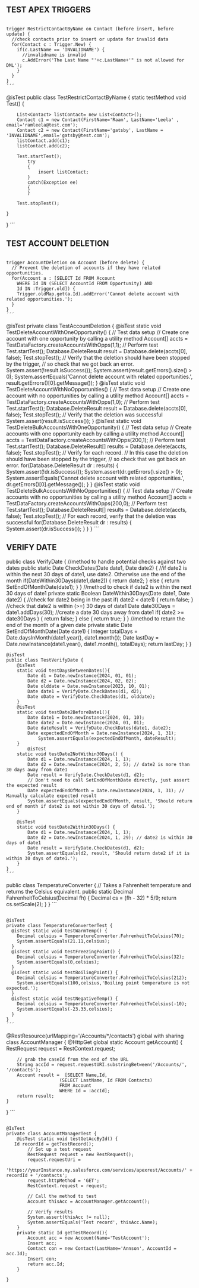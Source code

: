 ## TEST APEX TRIGGERS
```

trigger RestrictContactByName on Contact (before insert, before update) {
  //check contacts prior to insert or update for invalid data
  for(Contact c : Trigger.New) {
    if(c.LastName == 'INVALIDNAME') {
      //invalidname is invalid
      c.AddError('The Last Name "'+c.LastName+'" is not allowed for DML');
    }
  }
}
´´´
```

@isTest
public class TestRestrictContactByName {
static testMethod void  Test() 
    {
    
        List<Contact> listContact= new List<Contact>();
        Contact c1 = new Contact(FirstName='Raam', LastName='Leela' , email='ramleela@test.com');
        Contact c2 = new Contact(FirstName='gatsby', LastName = 'INVALIDNAME',email='gatsby@test.com');
        listContact.add(c1);
        listContact.add(c2);
        
        Test.startTest();
            try
            {
                insert listContact;
            }
            catch(Exception ee)
            {
            }
        
        Test.stopTest(); 
        
    }
}
´´´


## TEST ACCOUNT DELETION
```

trigger AccountDeletion on Account (before delete) {
  // Prevent the deletion of accounts if they have related opportunities.
  for(Account a : [SELECT Id FROM Account
    WHERE Id IN (SELECT AccountId FROM Opportunity) AND
    Id IN :Trigger.old]) {
    Trigger.oldMap.get(a.Id).addError('Cannot delete account with related opportunities.');
  }
}
´´´
```

@isTest
private class TestAccountDeletion {
  @isTest
  static void TestDeleteAccountWithOneOpportunity() {
    // Test data setup
    // Create one account with one opportunity by calling a utility method
    Account[] accts = TestDataFactory.createAccountsWithOpps(1,1);
    // Perform test
    Test.startTest();
      Database.DeleteResult result = Database.delete(accts[0], false);
    Test.stopTest();
    // Verify that the deletion should have been stopped by the trigger,
    // so check that we got back an error.
    System.assert(!result.isSuccess());
    System.assert(result.getErrors().size() > 0);
    System.assertEquals('Cannot delete account with related opportunities.',
      result.getErrors()[0].getMessage());
  }
  @isTest
  static void TestDeleteAccountWithNoOpportunities() {
    // Test data setup
    // Create one account with no opportunities by calling a utility method
    Account[] accts = TestDataFactory.createAccountsWithOpps(1,0);
    // Perform test
    Test.startTest();
      Database.DeleteResult result = Database.delete(accts[0], false);
    Test.stopTest();
    // Verify that the deletion was successful
    System.assert(result.isSuccess());
  }
  @isTest
  static void TestDeleteBulkAccountsWithOneOpportunity() {
    // Test data setup
    // Create accounts with one opportunity each by calling a utility method
    Account[] accts = TestDataFactory.createAccountsWithOpps(200,1);
    // Perform test
    Test.startTest();
      Database.DeleteResult[] results = Database.delete(accts, false);
    Test.stopTest();
    // Verify for each record.
    // In this case the deletion should have been stopped by the trigger,
    // so check that we got back an error.
    for(Database.DeleteResult dr : results) {
      System.assert(!dr.isSuccess());
      System.assert(dr.getErrors().size() > 0);
      System.assertEquals('Cannot delete account with related opportunities.',
        dr.getErrors()[0].getMessage());
    }
  }
  @isTest
  static void TestDeleteBulkAccountsWithNoOpportunities() {
    // Test data setup
    // Create accounts with no opportunities by calling a utility method
    Account[] accts = TestDataFactory.createAccountsWithOpps(200,0);
    // Perform test
    Test.startTest();
      Database.DeleteResult[] results = Database.delete(accts, false);
    Test.stopTest();
    // For each record, verify that the deletion was successful
    for(Database.DeleteResult dr : results) {
      System.assert(dr.isSuccess());
    }
  }
}
´´´

## VERIFY DATE 

public class VerifyDate {
  //method to handle potential checks against two dates
  public static Date CheckDates(Date date1, Date date2) {
    //if date2 is within the next 30 days of date1, use date2.  Otherwise use the end of the month
    if(DateWithin30Days(date1,date2)) {
      return date2;
    } else {
      return SetEndOfMonthDate(date1);
    }
  }
  //method to check if date2 is within the next 30 days of date1
  private static Boolean DateWithin30Days(Date date1, Date date2) {
    //check for date2 being in the past
    if( date2 < date1) { return false; }
    //check that date2 is within (>=) 30 days of date1
    Date date30Days = date1.addDays(30); //create a date 30 days away from date1
    if( date2 >= date30Days ) { return false; }
    else { return true; }
  }
  //method to return the end of the month of a given date
  private static Date SetEndOfMonthDate(Date date1) {
    Integer totalDays = Date.daysInMonth(date1.year(), date1.month());
    Date lastDay = Date.newInstance(date1.year(), date1.month(), totalDays);
    return lastDay;
  }
}


```
@isTest
public class TestVerifyDate {
    @isTest
    static void testDaysBetweenDates(){
        Date d1 = Date.newInstance(2024, 01, 01);
        Date d2 = Date.newInstance(2024, 02, 02);
        Date olddate = Date.newInstance(2023, 10, 01);
        Date date1 = VerifyDate.CheckDates(d1, d2);
        Date oDate = VerifyDate.CheckDates(d1, olddate);
    }
    @isTest
    static void testDate2BeforeDate1(){
        Date date1 = Date.newInstance(2024, 01, 10);
        Date date2 = Date.newInstance(2024, 01, 01);
        Date dateResult = VerifyDate.CheckDates(date1, date2);
		Date expectedEndOfMonth = Date.newInstance(2024, 1, 31);
            System.assertEquals(expectedEndOfMonth, dateResult);
    }
        @isTest
    static void testDate2NotWithin30Days() {
        Date d1 = Date.newInstance(2024, 1, 1);
        Date d2 = Date.newInstance(2024, 2, 5); // date2 is more than 30 days away from date1
        Date result = VerifyDate.CheckDates(d1, d2);
        // Don't need to call SetEndOfMonthDate directly, just assert the expected result
        Date expectedEndOfMonth = Date.newInstance(2024, 1, 31); // Manually calculate expected result
        System.assertEquals(expectedEndOfMonth, result, 'Should return end of month if date2 is not within 30 days of date1.');
    }

    @isTest
    static void testDate2Within30Days() {
        Date d1 = Date.newInstance(2024, 1, 1);
        Date d2 = Date.newInstance(2024, 1, 29); // date2 is within 30 days of date1
        Date result = VerifyDate.CheckDates(d1, d2);
        System.assertEquals(d2, result, 'Should return date2 if it is within 30 days of date1.');
    }
}
´´´
```

public class TemperatureConverter {
  // Takes a Fahrenheit temperature and returns the Celsius equivalent.
  public static Decimal FahrenheitToCelsius(Decimal fh) {
    Decimal cs = (fh - 32) * 5/9;
    return cs.setScale(2);
  }
}
´´´
```

@isTest
private class TemperatureConverterTest {
  @isTest static void testWarmTemp() {
    Decimal celsius = TemperatureConverter.FahrenheitToCelsius(70);
    System.assertEquals(21.11,celsius);
  }
  @isTest static void testFreezingPoint() {
    Decimal celsius = TemperatureConverter.FahrenheitToCelsius(32);
    System.assertEquals(0,celsius);
  }
  @isTest static void testBoilingPoint() {
    Decimal celsius = TemperatureConverter.FahrenheitToCelsius(212);
    System.assertEquals(100,celsius,'Boiling point temperature is not expected.');
  }
  @isTest static void testNegativeTemp() {
    Decimal celsius = TemperatureConverter.FahrenheitToCelsius(-10);
    System.assertEquals(-23.33,celsius);
  }
}
´´´
```

@RestResource(urlMapping='/Accounts/*/contacts')
global with sharing class AccountManager {
  @HttpGet
    global static Account getAccount() {
        RestRequest request = RestContext.request;

        // grab the caseId from the end of the URL
        String accId = request.requestURI.substringBetween('/Accounts/', '/contacts');
        Account result =  [SELECT Name,Id, 
						(SELECT LastName, Id FROM Contacts)
                        FROM Account
                        WHERE Id = :accId];
        return result;
    }
}
´´´
```

@IsTest
private class AccountManagerTest {
    @isTest static void testGetAccById() {
   Id recordId = getTestRecord();
        // Set up a test request
        RestRequest request = new RestRequest();
        request.requestUri =
            'https://yourInstance.my.salesforce.com/services/apexrest/Accounts/' + recordId + '/contacts';
        request.httpMethod = 'GET';
        RestContext.request = request;
        
        // Call the method to test
        Account thisAcc = AccountManager.getAccount();
        
        // Verify results
        System.assert(thisAcc != null);
        System.assertEquals('Test record', thisAcc.Name);
    }
    private static Id getTestRecord(){
        Account acc = new Account(Name='TestAccount');
        Insert acc;
        Contact con = new Contact(LastName='Annson', AccountId = acc.Id);
        Insert con;
        return acc.Id;
    }

}
```
